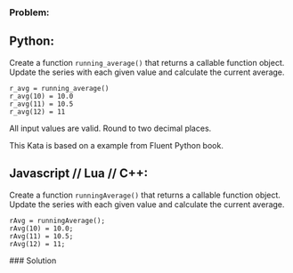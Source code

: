 ### Problem:
<h2 id="python">Python:</h2>
<p>Create a function <code>running_average()</code> that returns a callable function object. Update the series with each given value and calculate the current average.</p>
<pre><code>r_avg = running_average()
r_avg(10) = 10.0
r_avg(11) = 10.5
r_avg(12) = 11</code></pre><p>All input values are valid. Round to two decimal places.</p>
<p>This Kata is based on a example from Fluent Python book.</p>
<h2 id="javascript--lua--c">Javascript // Lua // C++:</h2>
<p>Create a function <code>runningAverage()</code> that returns a callable function object. Update the series with each given value and calculate the current average.</p>
<pre><code>rAvg = runningAverage();
rAvg(10) = 10.0;
rAvg(11) = 10.5;
rAvg(12) = 11;</code></pre>
### Solution